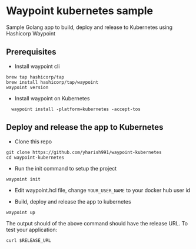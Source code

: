 # Waypoint kubernetes sample
Sample Golang app to build, deploy and release to Kubernetes using Hashicorp Waypoint

## Prerequisites
* Install waypoint cli
```
brew tap hashicorp/tap
brew install hashicorp/tap/waypoint
waypoint version
```

* Install waypoint on Kubernetes
```
  waypoint install -platform=kubernetes -accept-tos
```

## Deploy and release the app to Kubernetes
* Clone this repo
```
git clone https://github.com/yharish991/waypoint-kubernetes
cd waypoint-kubernetes
```
* Run the init command to setup the project
```
waypoint init
```
* Edit waypoint.hcl file, change `YOUR_USER_NAME` to your docker hub user id

* Build, deploy and release the app to kubernetes
```
waypoint up
```
The output should of the above command should have the release URL. To test your application:
```
curl $RELEASE_URL
```
